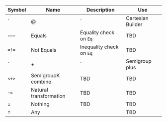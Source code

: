 | Symbol | Name              | Description               | Use |
| ------ | ----------------- | ------------------------- | ----|
| `|@|`  | Cartesian Builder | Builds up an `apN` method | `(fa |@| fb |@| fc) map { (a, b, c) => ??? }` |
| `===`  | Equals            | Equality check on  `Eq`   | TBD |
| `=!=`  | Not Equals        | Inequality check on `Eq`  | TBD |
| `|+|`  | Semigroup plus    | TBD                       | TBD |
| `<+>`  | SemigroupK combine | TBD                      | TBD |
| `~>`   | Natural transformation | TBD                  | TBD |
| `⊥`    | Nothing           | TBD                       | TBD | 
| `⊤`    | Any               |                           | TBD |
